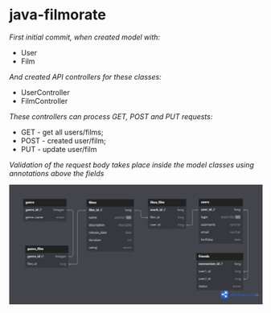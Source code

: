 # java-filmorate

_First initial commit, when created model with:_
* User
* Film

_And created API controllers for these classes:_
* UserController
* FilmController

_These controllers can process GET, POST and PUT requests:_
* GET - get all users/films;
* POST - created user/film;
* PUT - update user/film

_Validation of the request body takes place inside
the model classes using annotations above the fields_

![Screenshot of a scheme diagram data base](/filmarateDiagram.png)